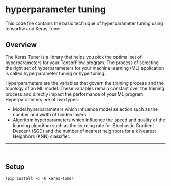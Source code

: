 # hyperparameter tuning

This code file contains the basic technique of hyperparameter tuning  using tensorflw and Keras Tuner

## Overview
The Keras Tuner is a library that helps you pick the optimal set of hyperparameters for your TensorFlow program. The process of selecting the right set of hyperparameters for your machine learning (ML) application is called hyperparameter tuning or hypertuning.

Hyperparameters are the variables that govern the training process and the topology of an ML model. These variables remain constant over the training process and directly impact the performance of your ML program. Hyperparameters are of two types:

- Model hyperparameters which influence model selection such as the number and width of hidden layers
- Algorithm hyperparameters which influence the speed and quality of the learning algorithm such as the learning rate for Stochastic Gradient Descent (SGD) and the number of nearest neighbors for a k Nearest Neighbors (KNN) classifier.<br/>

***

<br/>

## Setup
```
!pip install -q -U keras-tuner
```

